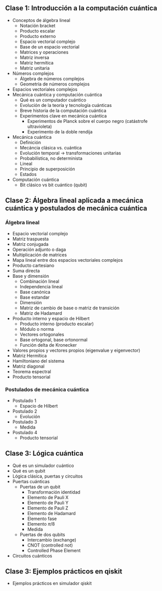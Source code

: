 ## Clase 1: Introducción a la computación cuántica
- Conceptos de álgebra lineal
	- Notación bracket
	- Producto escalar
	- Producto externo
	- Espacio vectorial complejo
	- Base de un espacio vectorial
	- Matrices y operaciones
	- Matriz inversa
	- Matriz hermítica
	- Matriz unitaria
- Números complejos 
	- Álgebra de números complejos
	- Geometría de números complejos
- Espacios vectoriales complejos
- Mecánica cuántica y computación cuántica
	- Qué es un computador cuántico
	- Evolución de la teoría y tecnología cuánticas
	- Breve historia de la computación cuántica
	- Experimentos clave en mecánica cuántica
		- Experimentos de Planck sobre el cuerpo negro (catástrofe ultravioleta)
		- Experimento de la doble rendija
- Mecánica cuántica
	- Definición
	- Mecáncia clásica vs. cuántica
	- Evolución temporal -> transformaciones unitarias
	- Probabilística, no determinista
	- Lineal
	- Principio de superposición
	- Estados
- Computación cuántica
	- Bit clásico vs bit cuántico (qubit)
## Clase 2: Álgebra lineal aplicada a mecánica cuántica y postulados de mecánica cuántica
### Álgebra lineal
- Espacio vectorial complejo
- Matriz traspuesta
- Matriz conjugada
- Operación adjunto o daga
- Multiplicación de matrices
- Mapa lineal entre dos espacios vectoriales complejos
- Producto cartesiano
- Suma directa
- Base y dimensión
	- Combinación lineal
	- Independencia lineal
	- Base canónica
	- Base estandar
	- Dimensión
	- Matriz de cambio de base o matriz de transición
	- Matriz de Hadamard
- Producto interno y espacio de Hilbert
	- Producto interno (producto escalar)
	- Módulo o norma
	- Vectores ortogonales
	- Base ortogonal, base ortonormal
	- Función delta de Kronecker
- Valores propios y vectores propios (eigenvalue y eigenvector)
- Matriz Hermítica
- Hamiltoniano del sistema
- Matriz diagonal
- Teorema espectral
- Producto tensorial
### Postulados de mecánica cuántica
- Postulado 1
	- Espacio de Hilbert
- Postulado 2
	- Evolución
- Postulado 3
	- Medida
- Postulado 4
	- Producto tensorial
## Clase 3: Lógica cuántica
- Qué es un simulador cuántico
- Qué es un qubit
- Lógica clásica, puertas y circuitos
- Puertas cuánticas
	- Puertas de un qubit
		- Transformación identidad
		- Elemento de Pauli X
		- Elemento de Pauli Y
		- Elemento de Pauli Z
		- Elemento de Hadamard
		- Elemento fase
		- Elemento $\pi / 8$
		- Medida
	- Puertas de dos qubits
		- Intercambio (exchange)
		- CNOT (controlled not)
		- Controlled Phase Element
- Circuitos cuánticos
## Clase 3: Ejemplos prácticos en qiskit
- Ejemplos prácticos en simulador qiskit